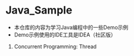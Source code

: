 # Java_Sample

- 本仓库的内容为学习Java编程中的一些Demo示例
- Demo示例使用的IDE工具是IDEA（社区版）

1. Concurrent Programming: Thread